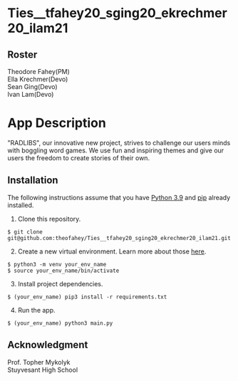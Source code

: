 # Ties__tfahey20_sging20_ekrechmer20_ilam21

## Roster
Theodore Fahey(PM)<br>
Ella Krechmer(Devo)<br>
Sean Ging(Devo)<br>
Ivan Lam(Devo)

# App Description
"RADLIBS", our innovative new project, strives to challenge our users minds with boggling word games. We use fun and inspiring themes and give our users the freedom to create stories of their own.

## Installation
The following instructions assume that you have [Python 3.9](https://www.python.org/downloads/ "Download Python") and [pip](https://pip.pypa.io/en/stable/installation. "Install pip") already installed.

1. Clone this repository.

`$ git clone git@github.com:theofahey/Ties__tfahey20_sging20_ekrechmer20_ilam21.git`

2. Create a new virtual environment. Learn more about those [here](https://docs.python.org/3/tutorial/venv.html "Virtual Environments in Python").

`$ python3 -m venv your_env_name`<br>
`$ source your_env_name/bin/activate`

3. Install project dependencies.

`$ (your_env_name) pip3 install -r requirements.txt`

4. Run the app.

`$ (your_env_name) python3 main.py`


## Acknowledgment
Prof. Topher Mykolyk <br>
Stuyvesant High School

